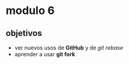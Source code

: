 # modulo 6
## objetivos
- ver nuevos usos de **GitHub** y de *git rebase*
- aprender a usar **git fork**
